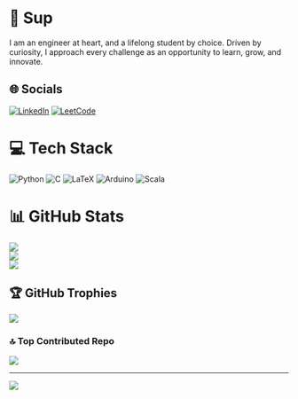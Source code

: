# 🤙 Sup
 I am an engineer at heart, and a lifelong student by choice. Driven by curiosity, I approach every challenge as an opportunity to learn, grow, and innovate.

## 🌐 Socials
[![LinkedIn](https://img.shields.io/badge/LinkedIn-%230077B5.svg?logo=linkedin&logoColor=white)](https://www.linkedin.com/in/mohammed-dhiaeddine-hassine/)
[![LeetCode](https://img.shields.io/badge/LeetCode-%23FFA116.svg?logo=leetcode&logoColor=white)](https://leetcode.com/u/Greeeenn/)


# 💻 Tech Stack
![Python](https://img.shields.io/badge/python-3670A0?style=for-the-badge&logo=python&logoColor=ffdd54) ![C](https://img.shields.io/badge/c-%2300599C.svg?style=for-the-badge&logo=c&logoColor=white)  ![LaTeX](https://img.shields.io/badge/latex-%23008080.svg?style=for-the-badge&logo=latex&logoColor=white)  ![Arduino](https://img.shields.io/badge/-Arduino-00979D?style=for-the-badge&logo=Arduino&logoColor=white) ![Scala](https://img.shields.io/badge/scala-%23DC322F.svg?style=for-the-badge&logo=scala&logoColor=white)

# 📊 GitHub Stats
![](https://github-readme-stats.vercel.app/api?username=YoDineeee&theme=dark&hide_border=false&include_all_commits=false&count_private=false)<br/>
![](https://github-readme-streak-stats.herokuapp.com/?user=YoDineeee&theme=dark&hide_border=false)<br/>
![](https://github-readme-stats.vercel.app/api/top-langs/?username=YoDineeee&theme=dark&hide_border=false&include_all_commits=false&count_private=false&layout=compact)

## 🏆 GitHub Trophies
![](https://github-profile-trophy.vercel.app/?username=YoDineeee&theme=radical&no-frame=false&no-bg=true&margin-w=4)

### 🔝 Top Contributed Repo
![](https://github-contributor-stats.vercel.app/api?username=YoDineeee&limit=5&theme=dark&combine_all_yearly_contributions=true)

---
[![](https://visitcount.itsvg.in/api?id=YoDineeee&icon=0&color=0)](https://visitcount.itsvg.in)

<!-- Proudly created with GPRM ( https://gprm.itsvg.in ) -->
